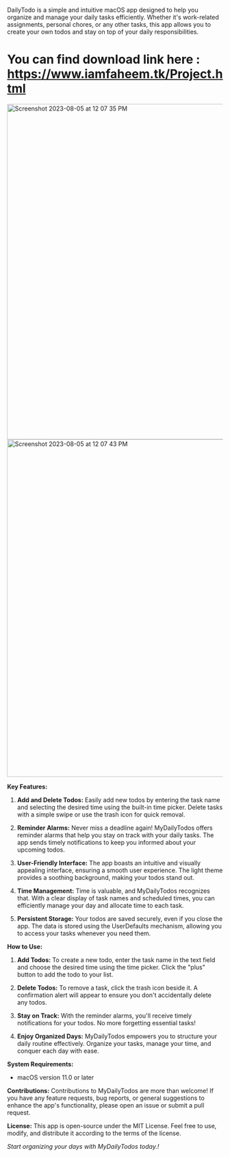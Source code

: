 DailyTodo is a simple and intuitive macOS app designed to help you organize and manage your daily tasks efficiently. Whether it's work-related assignments, personal chores, or any other tasks, this app allows you to create your own todos and stay on top of your daily responsibilities.

# You can find download link here : https://www.iamfaheem.tk/Project.html

<img width="782" alt="Screenshot 2023-08-05 at 12 07 35 PM" src="https://github.com/faheem-cmd/daily-todo-macos/assets/56709898/2f11459d-c372-4654-a1b0-d6803922a3e8"><img width="787" alt="Screenshot 2023-08-05 at 12 07 43 PM" src="https://github.com/faheem-cmd/daily-todo-macos/assets/56709898/bbc069e2-f946-4531-b123-729ce08d718b">

**Key Features:**
1. **Add and Delete Todos:** Easily add new todos by entering the task name and selecting the desired time using the built-in time picker. Delete tasks with a simple swipe or use the trash icon for quick removal.

2. **Reminder Alarms:** Never miss a deadline again! MyDailyTodos offers reminder alarms that help you stay on track with your daily tasks. The app sends timely notifications to keep you informed about your upcoming todos.

3. **User-Friendly Interface:** The app boasts an intuitive and visually appealing interface, ensuring a smooth user experience. The light theme provides a soothing background, making your todos stand out.

4. **Time Management:** Time is valuable, and MyDailyTodos recognizes that. With a clear display of task names and scheduled times, you can efficiently manage your day and allocate time to each task.

5. **Persistent Storage:** Your todos are saved securely, even if you close the app. The data is stored using the UserDefaults mechanism, allowing you to access your tasks whenever you need them.

**How to Use:**
1. **Add Todos:** To create a new todo, enter the task name in the text field and choose the desired time using the time picker. Click the "plus" button to add the todo to your list.

2. **Delete Todos:** To remove a task, click the trash icon beside it. A confirmation alert will appear to ensure you don't accidentally delete any todos.

3. **Stay on Track:** With the reminder alarms, you'll receive timely notifications for your todos. No more forgetting essential tasks!

4. **Enjoy Organized Days:** MyDailyTodos empowers you to structure your daily routine effectively. Organize your tasks, manage your time, and conquer each day with ease.

**System Requirements:**
- macOS version 11.0 or later

**Contributions:**
Contributions to MyDailyTodos are more than welcome! If you have any feature requests, bug reports, or general suggestions to enhance the app's functionality, please open an issue or submit a pull request.

**License:**
This app is open-source under the MIT License. Feel free to use, modify, and distribute it according to the terms of the license.

*Start organizing your days with MyDailyTodos today.!*

